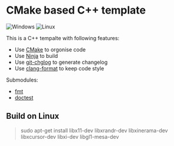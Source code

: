 # CMake based C++ template

![Windows](https://github.com/maidamai0/GLRender/actions/workflows/windows.yml/badge.svg)
![Linux](https://github.com/maidamai0/GLRender/actions/workflows/linux.yml/badge.svg)

This is a C++ tempalte with following features:

* Use [CMake](https://cmake.org/download/) to orgonise code
* Use [Ninja](https://ninja-build.org/) to build
* Use [git-chglog](https://github.com/git-chglog/git-chglog) to generate changelog
* Use [clang-format](https://clang.llvm.org/docs/ClangFormat.html) to keep code style

Submodules:

* [fmt](https://github.com/fmtlib/fmt)
* [doctest](https://github.com/onqtam/doctest)

## Build on Linux

> sudo apt-get install libx11-dev libxrandr-dev libxinerama-dev libxcursor-dev libxi-dev libgl1-mesa-dev
